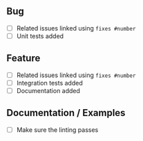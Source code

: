 <!--
Thanks for opening a PR! Your contribution is much appreciated.
In order to make sure your PR is handled as smoothly as possible we request that you follow the checklist sections below.
Choose the right checklist for the change that you're making:
-->

## Bug

- [ ] Related issues linked using `fixes #number`
- [ ] Unit tests added

## Feature

- [ ] Related issues linked using `fixes #number`
- [ ] Integration tests added
- [ ] Documentation added

## Documentation / Examples

- [ ] Make sure the linting passes